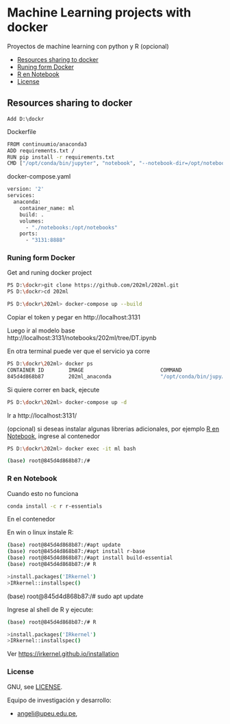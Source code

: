 # Machine Learning projects with docker

Proyectos de machine learning con python y R (opcional)

* [Resources sharing to docker](#resources-sharing-to-docker)
* [Runing form Docker](#runing-form-Docker)
* [R en Notebook](#r-en-notebook)
* [License](#license)

## Resources sharing to docker

	Add D:\dockr

Dockerfile
```bash
FROM continuumio/anaconda3
ADD requirements.txt /
RUN pip install -r requirements.txt
CMD ["/opt/conda/bin/jupyter", "notebook", "--notebook-dir=/opt/notebooks", "--ip='*'", "--no-browser", "--allow-root"]

```

docker-compose.yaml
```bash
version: '2'
services:
  anaconda:
    container_name: ml
    build: .
    volumes:
      - "./notebooks:/opt/notebooks"
    ports:
      - "3131:8888"

```


### Runing form Docker

Get and runing docker project

```bash
PS D:\dockr>git clone https://github.com/202ml/202ml.git
PS D:\dockr>cd 202ml 

PS D:\dockr\202ml> docker-compose up --build

```

Copiar el token y pegar en http://localhost:3131

Luego ir al modelo base http://localhost:3131/notebooks/202ml/tree/DT.ipynb


En otra terminal puede ver que el servicio  ya corre
```bash
PS D:\dockr\202ml> docker ps
CONTAINER ID        IMAGE                         COMMAND                  CREATED             STATUS              PORTS                    NAMES
845d4d868b87        202ml_anaconda                "/opt/conda/bin/jupy…"   6 weeks ago         Up 4 days           0.0.0.0:3131->8888/tcp   ml

```

Si quiere correr en back, ejecute
```bash
PS D:\dockr\202ml> docker-compose up -d

```
Ir a  http://localhost:3131/ 


(opcional) si deseas instalar algunas librerias adicionales, por ejemplo [R en Notebook](#r-en-notebook), ingrese al contenedor

```bash
PS D:\dockr\202ml> docker exec -it ml bash

(base) root@845d4d868b87:/#   
```

### R en Notebook

Cuando esto no funciona
```bash
conda install -c r r-essentials
```
En el contenedor

En win o linux instale R: 
```bash
(base) root@845d4d868b87:/#apt update
(base) root@845d4d868b87:/#apt install r-base
(base) root@845d4d868b87:/#apt install build-essential
(base) root@845d4d868b87:/# R 

>install.packages('IRkernel')
>IRkernel::installspec()

```
(base) root@845d4d868b87:/# sudo apt update

Ingrese al shell de R y ejecute:
```bash
(base) root@845d4d868b87:/# R 

>install.packages('IRkernel')
>IRkernel::installspec()

```
Ver https://irkernel.github.io/installation


### License



GNU, see [LICENSE](LICENSE).

Equipo de investigación y desarrollo: 
- angeli@upeu.edu.pe, 
